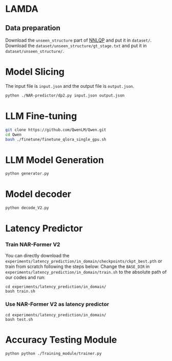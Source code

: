 # LAMDA

## Data preparation
Download the `unseen_structure` part of [NNLQP](https://github.com/ModelTC/NNLQP) and put it in `dataset/`. Download the `dataset/unseen_structure/gt_stage.txt` and put it in `dataset/unseen_structure/`.

# Model Slicing
The input file is `input.json` and the output file is `output.json`.

```bash
python ./NAR-predictor/dp2.py input.json output.json
```

# LLM Fine-tuning
```bash
git clone https://github.com/QwenLM/Qwen.git
cd Qwen
bash ./finetune/finetune_qlora_single_gpu.sh
```

# LLM Model Generation
```bash
python generator.py
```

# Model decoder
```bash
python decode_V2.py
```

# Latency Predictor

### Train NAR-Former V2
You can directly download the `experiments/latency_prediction/in_domain/checkpoints/ckpt_best.pth` or train from scratch following the steps below:
Change the `BASE_DIR` in `experiments/latency_prediction/in_domain/train.sh` to the absolute path of our codes and run:

```
cd experiments/latency_prediction/in_domain/
bash train.sh
```

### Use NAR-Former V2 as latency predictor
```
cd experiments/latency_prediction/in_domain/
bash test.sh
```

# Accuracy Testing Module
```bash
python python ./Training_module/trainer.py
```



